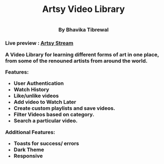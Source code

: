 <h1 align="center">Artsy Video Library<h1>
<h3 align="center">By Bhavika Tibrewal<h3>
 
 Live preview : [Artsy Stream](https://artsy-stream.netlify.app)

A Video Library for learning different forms of art in one place, from some of the renouned artists from around the world.

Features:
- User Authentication
- Watch History
- Like/unlike videos
- Add video to Watch Later
- Create custom playlists and save videos.
- Filter Videos based on category.
- Search a particular video.


Additional Features:
- Toasts for success/ errors
- Dark Theme
- Responsive





